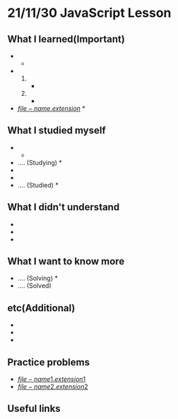 # 21/11/30 JavaScript Lesson

## What I learned(Important)

*
  *
*
    1.
        *
    2.
        *
* [$file-name.extension$]($file-name.extension$)
    *

## What I studied myself

*
  *
* .... (Studying)
  *
*
*
* .... (Studied)
  *

## What I didn't understand

*
*
*

## What I want to know more

* .... (Solving)
  *
* .... (Solved)

## etc(Additional)

*
*
*

## Practice problems

* [$file-name1.extension1$]($file-name1.extension1$)
* [$file-name2.extension2$]($file-name2.extension2$)

## Useful links
